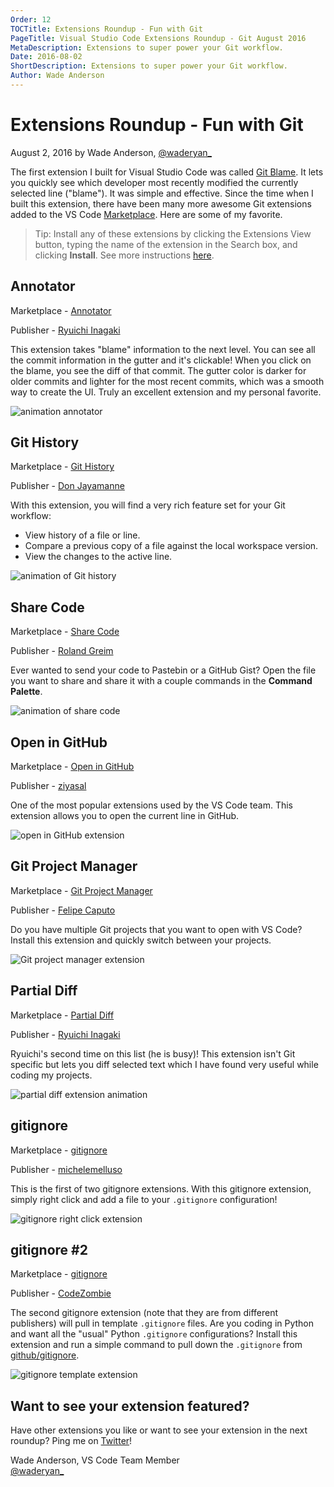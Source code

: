 ```yaml
---
Order: 12
TOCTitle: Extensions Roundup - Fun with Git
PageTitle: Visual Studio Code Extensions Roundup - Git August 2016
MetaDescription: Extensions to super power your Git workflow.
Date: 2016-08-02
ShortDescription: Extensions to super power your Git workflow.
Author: Wade Anderson
---
```

# Extensions Roundup - Fun with Git

August 2, 2016 by Wade Anderson, [@waderyan_](https://twitter.com/waderyan_)

The first extension I built for Visual Studio Code was called [Git Blame](https://marketplace.visualstudio.com/items?itemName=waderyan.gitblame). It lets you quickly see which developer most recently modified the currently selected line ("blame"). It was simple and effective. Since the time when I built this extension, there have been many more awesome Git extensions added to the VS Code [Marketplace](https://marketplace.visualstudio.com/VSCode). Here are some of my favorite.

> Tip: Install any of these extensions by clicking the Extensions View button, typing the name of the extension in the Search box, and clicking **Install**. See more instructions [here](https://code.visualstudio.com/docs/editor/extension-gallery.md#browse-and-install-extensions).

## Annotator

Marketplace - [Annotator](https://marketplace.visualstudio.com/items?itemName=ryu1kn.annotator)

Publisher - [Ryuichi Inagaki](https://marketplace.visualstudio.com/search?term=publisher%3A%22Ryuichi%20Inagaki%22&target=VSCode)

This extension takes "blame" information to the next level. You can see all the commit information in the gutter and it's clickable! When you click on the blame, you see the diff of that commit. The gutter color is darker for older commits and lighter for the most recent commits, which was a smooth way to create the UI. Truly an excellent extension and my personal favorite.

![animation annotator](2016_07_29_annotate-animation.gif)

## Git History

Marketplace - [Git History](https://marketplace.visualstudio.com/items?itemName=donjayamanne.githistory)

Publisher - [Don Jayamanne](https://marketplace.visualstudio.com/search?term=publisher%3A%22Don%20Jayamanne%22&target=VSCode)

With this extension, you will find a very rich feature set for your Git workflow:

- View history of a file or line.
- Compare a previous copy of a file against the local workspace version.
- View the changes to the active line.

![animation of Git history](2016_07_29_git-history-animation.gif)

## Share Code

Marketplace - [Share Code](https://marketplace.visualstudio.com/items?itemName=RolandGreim.sharecode)

Publisher - [Roland Greim](https://marketplace.visualstudio.com/search?term=publisher%3A%22Roland%20Greim%22&target=VSCode)

Ever wanted to send your code to Pastebin or a GitHub Gist? Open the file you want to share and share it with a couple commands in the **Command Palette**.

![animation of share code](2016_07_29_share-code-animation.gif)

## Open in GitHub

Marketplace - [Open in GitHub](https://marketplace.visualstudio.com/items?itemName=ziyasal.vscode-open-in-github)

Publisher - [ziyasal](https://marketplace.visualstudio.com/search?term=publisher%3A%22ziyasal%22&target=VSCode)

One of the most popular extensions used by the VS Code team. This extension allows you to open the current line in GitHub.

![open in GitHub extension](2016_07_29_open-in-github.png)

## Git Project Manager

Marketplace - [Git Project Manager](https://marketplace.visualstudio.com/items?itemName=felipecaputo.git-project-manager)

Publisher - [Felipe Caputo](https://marketplace.visualstudio.com/search?term=publisher%3A%22Felipe%20Caputo%22&target=VSCode)

Do you have multiple Git projects that you want to open with VS Code? Install this extension and quickly switch between your projects.

![Git project manager extension](2016_07_29_git-project-manager.png)

## Partial Diff

Marketplace - [Partial Diff](https://marketplace.visualstudio.com/items?itemName=ryu1kn.partial-diff)

Publisher - [Ryuichi Inagaki](https://marketplace.visualstudio.com/search?term=publisher%3A%22Ryuichi%20Inagaki%22&target=VSCode)

Ryuichi's second time on this list (he is busy)! This extension isn't Git specific but lets you diff selected text which I have found very useful while coding my projects.

![partial diff extension animation](2016_07_29_partial-diff.gif)

## gitignore

Marketplace - [gitignore](https://marketplace.visualstudio.com/items?itemName=michelemelluso.gitignore)

Publisher - [michelemelluso](https://marketplace.visualstudio.com/search?term=publisher%3A%22michelemelluso%22&target=VSCode)

This is the first of two gitignore extensions. With this gitignore extension, simply right click and add a file to your `.gitignore` configuration!

![gitignore right click extension](2016_07_29_gitignore-rightclick.png)

## gitignore #2

Marketplace - [gitignore](https://marketplace.visualstudio.com/items?itemName=codezombiech.gitignore)

Publisher - [CodeZombie](https://marketplace.visualstudio.com/search?term=publisher%3A%22CodeZombie%22&target=VSCode)

The second gitignore extension (note that they are from different publishers) will pull in template `.gitignore` files. Are you coding in Python and want all the "usual" Python `.gitignore` configurations? Install this extension and run a simple command to pull down the `.gitignore` from [github/gitignore](https://github.com/github/gitignore).

![gitignore template extension](2016_07_29_gitignore-template.png)

## Want to see your extension featured?

Have other extensions you like or want to see your extension in the next roundup? Ping me on [Twitter](https://twitter.com/waderyan_)!

Wade Anderson, VS Code Team Member <br>
[@waderyan_](https://twitter.com/waderyan_)
